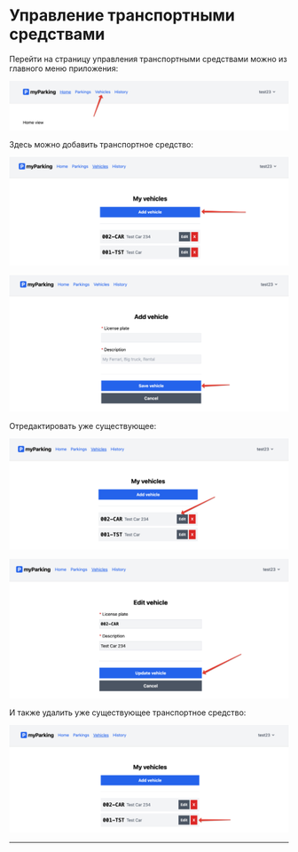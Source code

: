 # Управление транспортными средствами

Перейти на страницу управления транспортными средствами можно из главного меню приложения:

![](img/01.png)

Здесь можно добавить транспортное средство:

![](img/02.png)

![](img/03.png)

Отредактировать уже существующее:

![](img/04.png)

![](img/05.png)

И также удалить уже существующее транспортное средство:

![](img/06.png)

---
